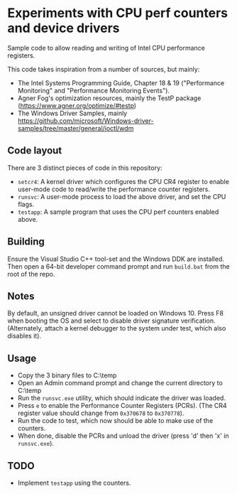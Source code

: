 # Experiments with CPU perf counters and device drivers

Sample code to allow reading and writing of Intel CPU performance registers.

This code takes inspiration from a number of sources, but mainly:

- The Intel Systems Programming Guide, Chapter 18 & 19 ("Performance Monitoring"
and "Performance Monitoring Events").
- Agner Fog's optimization resources, mainly the TestP package (<https://www.agner.org/optimize/#testp>)
- The Windows Driver Samples, mainly <https://github.com/microsoft/Windows-driver-samples/tree/master/general/ioctl/wdm>

## Code layout

There are 3 distinct pieces of code in this repository:

- `setcr4`: A kernel driver which configures the CPU CR4 register to enable
user-mode code to read/write the performance counter registers.
- `runsvc`: A user-mode process to load the above driver, and set the CPU flags.
- `testapp`: A sample program that uses the CPU perf counters enabled above.

## Building

Ensure the Visual Studio C++ tool-set and the Windows DDK are installed. Then open
a 64-bit developer command prompt and run `build.bat` from the root of the repo.

## Notes

By default, an unsigned driver cannot be loaded on Windows 10. Press F8 when
booting the OS and select to disable driver signature verification. (Alternately,
attach a kernel debugger to the system under test, which also disables it).

## Usage

- Copy the 3 binary files to C:\temp
- Open an Admin command prompt and change the current directory to C:\temp
- Run the `runsvc.exe` utility, which should indicate the driver was loaded.
- Press `e` to enable the Performance Counter Registers (PCRs). (The CR4 register value should change from `0x370678` to `0x370778`).
- Run the code to test, which now should be able to make use of the counters.
- When done, disable the PCRs and unload the driver (press 'd' then 'x' in `runsvc.exe`).

## TODO

- Implement `testapp` using the counters.

